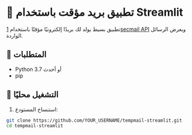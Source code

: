 # 📧 تطبيق بريد مؤقت باستخدام Streamlit

تطبيق بسيط يولد لك بريدًا إلكترونيًا مؤقتًا باستخدام [1secmail API](https://www.1secmail.com) ويعرض الرسائل الواردة.

## 🧰 المتطلبات

- Python 3.7 أو أحدث
- pip

## 🚀 التشغيل محليًا

1. استنساخ المستودع:

```bash
git clone https://github.com/YOUR_USERNAME/tempmail-streamlit.git
cd tempmail-streamlit
